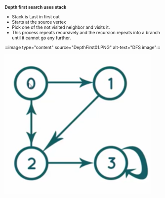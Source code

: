 **Depth first search uses stack** 

- Stack is Last in first out
- Starts at the source vertex
- Pick one of the not visited neighbor and visits it.
- This process repeats recursively and the recursion repeats into a branch until it cannot go any further.

:::image type="content" source="DepthFirst01.PNG" alt-text="DFS image":::

![DFS image](DepthFirst01.PNG)

